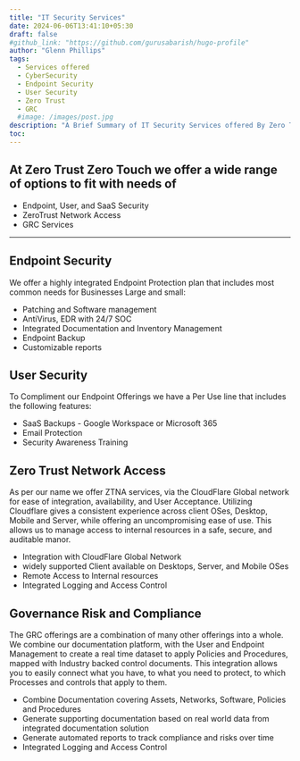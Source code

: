 ```yaml
---
title: "IT Security Services"
date: 2024-06-06T13:41:10+05:30
draft: false
#github_link: "https://github.com/gurusabarish/hugo-profile"
author: "Glenn Phillips"
tags:
  - Services offered
  - CyberSecurity
  - Endpoint Security
  - User Security
  - Zero Trust
  - GRC
  #image: /images/post.jpg
description: "A Brief Summary of IT Security Services offered By Zero Trust Zero Touch"
toc: 
---
```


## At Zero Trust Zero Touch we offer a wide range of options to fit with needs of 
- Endpoint, User, and SaaS Security
- ZeroTrust Network Access
- GRC Services

<hr>

## Endpoint Security
We offer a highly integrated Endpoint Protection plan that includes most common needs for Businesses Large and small:
 - Patching and Software management
 - AntiVirus, EDR with 24/7 SOC
 - Integrated Documentation and Inventory Management
 - Endpoint Backup
 - Customizable reports

## User Security
To Compliment our Endpoint Offerings we have a Per Use line that includes the following features:
 - SaaS Backups - Google Workspace or Microsoft 365
 - Email Protection
 - Security Awareness Training
 
## Zero Trust Network Access
As per our name we offer ZTNA services, via the CloudFlare Global network for ease of integration, availability, and User Acceptance.  Utilizing Cloudflare gives a consistent experience across client OSes, Desktop, Mobile and Server, while offering an uncompromising ease of use. This allows us to manage access to internal resources in a safe, secure, and auditable manor.
 - Integration with CloudFlare Global Network
 - widely supported Client available on Desktops, Server, and Mobile OSes
 - Remote Access to Internal resources
 - Integrated Logging and Access Control

## Governance Risk and Compliance
The GRC offerings are a combination of many other offerings into a whole. We combine our documentation platform, with the User and Endpoint Management to create a real time dataset to apply Policies and Procedures, mapped with Industry backed control documents. This integration allows you to easily connect what you have, to what you need to protect, to which Processes and controls that apply to them.
 - Combine Documentation covering Assets, Networks, Software, Policies and Procedures
 - Generate supporting documentation based on real world data from integrated documentation solution
 - Generate automated reports to track compliance and risks over time
 - Integrated Logging and Access Control
